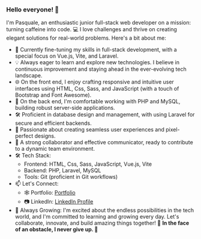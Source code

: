 ### Hello everyone! 👋

I'm Pasquale, an enthusiastic junior full-stack web developer on a mission: turning caffeine into code. 💻 I love challenges and thrive on creating elegant solutions for real-world problems. Here's a bit about me:

- 🚀 Currently fine-tuning my skills in full-stack development, with a special focus on Vue.js, Vite, and Laravel.
- 💡 Always eager to learn and explore new technologies. I believe in continuous improvement and staying ahead in the ever-evolving tech landscape.
- 🌐 On the front end, I enjoy crafting responsive and intuitive user interfaces using HTML, Css, Sass, and JavaScript (with a touch of Bootstrap and Font Awesome).
- 🔧 On the back end, I'm comfortable working with PHP and MySQL, building robust server-side applications.
- 🛠️ Proficient in database design and management, with using Laravel for secure and efficient backends.
- 🌈 Passionate about creating seamless user experiences and pixel-perfect designs.
- 🤝 A strong collaborator and effective communicator, ready to contribute to a dynamic team environment.
- 🛠️ Tech Stack:
  - Frontend: HTML, Css, Sass, JavaScript, Vue.js, Vite
  - Backend: PHP, Laravel, MySQL
  - Tools: Git (proficient in Git workflows)
- 📫 Let's Connect:
  - 🕸 Portfolio: [Portfolio](https://pasqualecicinelli-portfolio.infinityfreeapp.com/)
  - 📷 LinkedIn: [LinkedIn Profile](https://www.linkedin.com/in/pasquale-cicinelli-64885b174/)
- 🌱 Always Growing:
I'm excited about the endless possibilities in the tech world, and I'm committed to learning and growing every day. Let's collaborate, innovate, and build amazing things together! 🚀
**In the face of an obstacle, I never give up. 💪**

